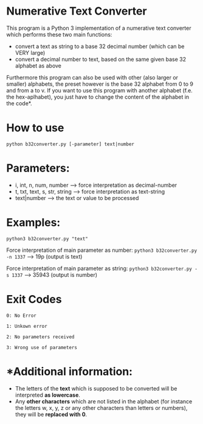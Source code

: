# Numerative Text Converter
This program is a Python 3 implementation of a numerative text converter which performs these two main functions:
- convert a text as string to a base 32 decimal number (which can be VERY large)
- convert a decimal number to text, based on the same given base 32 alphabet as above

Furthermore this program can also be used with other (also larger or smaller) alphabets, the preset however is the base 32 alphabet from 0 to 9 and from a to v. If you want to use this program with another alphabet (f.e. the hex-aplhabet), you just have to change the content of the alphabet in the code*.

# How to use
`python b32converter.py [-parameter] text|number`

# Parameters:
- i, int, n, num, number --> force interpretation as decimal-number
- t, txt, text, s, str, string --> force interpretation as text-string
- text|number --> the text or value to be processed

# Examples:
`python3 b32converter.py "text"`

Force interpretation of main parameter as number: `python3 b32converter.py -n 1337` -->   19p (output is text)

Force interpretation of main parameter as string: `python3 b32converter.py -s 1337` --> 35943 (output is number)

# Exit Codes

`0: No Error`

`1: Unkown error`

`2: No parameters received`

`3: Wrong use of parameters`

# *Additional information: 
- The letters of the __text__ which is supposed to be converted will be interpreted __as lowercase__.
- Any __other characters__ which are not listed in the alphabet (for instance the letters w, x, y, z or any other characters than letters or numbers), they will be __replaced with 0__.
